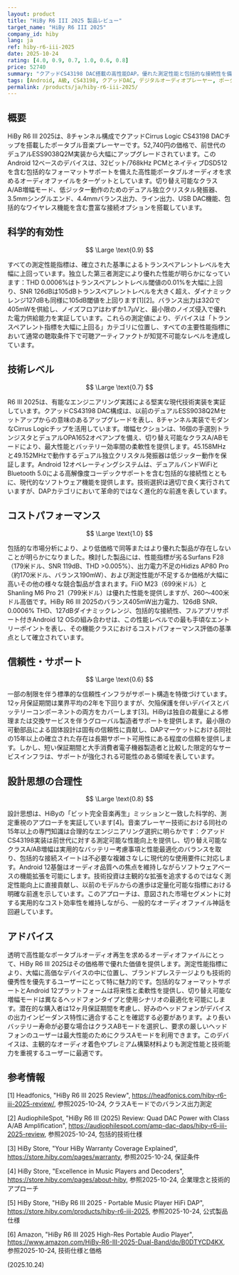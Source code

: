 ```yaml
---
layout: product
title: "HiBy R6 III 2025 製品レビュー"
target_name: "HiBy R6 III 2025"
company_id: hiby
lang: ja
ref: hiby-r6-iii-2025
date: 2025-10-24
rating: [4.0, 0.9, 0.7, 1.0, 0.6, 0.8]
price: 52740
summary: "クアッドCS43198 DAC搭載の高性能DAP。優れた測定性能と包括的な接続性を備え、同等の測定性能クラスで最も手頃な価格を実現。"
tags: [Android, A級, CS43198, クアッドDAC, デジタルオーディオプレーヤー, ポータブル]
permalink: /products/ja/hiby-r6-iii-2025/
---
```

## 概要

HiBy R6 III 2025は、8チャンネル構成でクアッドCirrus Logic CS43198 DACチップを搭載したポータブル音楽プレーヤーです。52,740円の価格で、前世代のデュアルESS9038Q2M実装から大幅にアップグレードされています。このAndroid 12ベースのデバイスは、32ビット/768kHz PCMとネイティブDSD512を含む包括的なフォーマットサポートを備えた高性能ポータブルオーディオを求めるオーディオファイルをターゲットとしています。切り替え可能なクラスA/AB増幅モード、低ジッター動作のためのデュアル独立クリスタル発振器、3.5mmシングルエンド、4.4mmバランス出力、ライン出力、USB DAC機能、包括的なワイヤレス機能を含む豊富な接続オプションを搭載しています。

## 科学的有効性

$$ \Large \text{0.9} $$

すべての測定性能指標は、確立された基準によるトランスペアレントレベルを大幅に上回っています。独立した第三者測定により優れた性能が明らかになっています：THD 0.0006%はトランスペアレントレベル閾値の0.01%を大幅に上回り、SNR 126dBは105dBトランスペアレントレベルを大きく超え、ダイナミックレンジ127dBも同様に105dB閾値を上回ります[1][2]。バランス出力は32Ωで405mWを供給し、ノイズフロアはわずか1.7μVと、最小限のノイズ侵入で優れた電力供給能力を実証しています。これらの測定値により、デバイスは「トランスペアレント指標を大幅に上回る」カテゴリに位置し、すべての主要性能指標において通常の聴取条件下で可聴アーティファクトが知覚不可能なレベルを達成しています。

## 技術レベル

$$ \Large \text{0.7} $$

R6 III 2025は、有能なエンジニアリング実践による堅実な現代技術実装を実証しています。クアッドCS43198 DAC構成は、以前のデュアルESS9038Q2Mセットアップからの意味のあるアップグレードを表し、8チャンネル実装でモダンなCirrus Logicチップを活用しています。増幅セクションは、16個の手選別トランジスタとデュアルOPA1652オペアンプを備え、切り替え可能なクラスA/ABモードにより、最大性能とバッテリー効率間の柔軟性を提供します。45.158MHzと49.152MHzで動作するデュアル独立クリスタル発振器は低ジッター動作を保証します。Android 12オペレーティングシステムは、デュアルバンドWiFiとBluetooth 5.0による高解像度コーデックサポートを含む包括的な接続性とともに、現代的なソフトウェア機能を提供します。技術選択は適切で良く実行されていますが、DAPカテゴリにおいて革命的ではなく進化的な前進を表しています。

## コストパフォーマンス

$$ \Large \text{1.0} $$

包括的な市場分析により、より低価格で同等またはより優れた製品が存在しないことが明らかになりました。検討した製品には、性能指標が劣るSurfans F28（179米ドル、SNR 119dB、THD >0.005%）、出力電力不足のHidizs AP80 Pro（約170米ドル、バランス190mW）、および測定性能が不足するか価格が大幅に高いその他の様々な競合製品が含まれます。FiiO M23（699米ドル）とShanling M6 Pro 21（799米ドル）は優れた性能を提供しますが、260～400米ドル高価です。HiBy R6 III 2025のバランス405mW出力電力、126dB SNR、0.0006% THD、127dBダイナミックレンジ、包括的な接続性、フルアプリサポート付きAndroid 12 OSの組み合わせは、この性能レベルでの最も手頃なエントリーポイントを表し、その機能クラスにおけるコストパフォーマンス評価の基準点として確立されています。

## 信頼性・サポート

$$ \Large \text{0.6} $$

一部の制限を伴う標準的な信頼性インフラがサポート構造を特徴づけています。12ヶ月保証期間は業界平均の2年を下回りますが、欠陥保護を伴いデバイスとバッテリーコンポーネントの両方をカバーします[3]。HiByは独自の裁量による修理または交換サービスを伴うグローバル製造者サポートを提供します。最小限の可動部品による固体設計は固有の信頼性に貢献し、DAPマーケットにおける同社の15年以上の確立された存在は長期サポート可用性にある程度の信頼を提供します。しかし、短い保証期間と大手消費者電子機器製造者と比較した限定的なサービスインフラは、サポートが強化される可能性のある領域を表しています。

## 設計思想の合理性

$$ \Large \text{0.8} $$

設計思想は、HiByの「ビット完全音楽再生」ミッションと一致した科学的、測定重視のアプローチを実証しています[4]。音楽プレーヤー技術における同社の15年以上の専門知識は合理的なエンジニアリング選択に明らかです：クアッドCS43198実装は前世代に対する測定可能な性能向上を提供し、切り替え可能なクラスA/AB増幅は実用的なバッテリー考慮事項と性能最適化のバランスを取り、包括的な接続スイートは不必要な複雑さなしに現代的な使用要件に対応します。Android 12基盤はオーディオ品質への焦点を維持しながらソフトウェアベースの機能拡張を可能にします。技術投資は主観的な拡張を追求するのではなく測定性能向上に直接貢献し、以前のモデルからの進歩は定量化可能な指標における明確な前進を示しています。このアプローチは、意図された市場セグメントに対する実用的なコスト効率性を維持しながら、一般的なオーディオファイル神話を回避しています。

## アドバイス

透明で高性能なポータブルオーディオ再生を求めるオーディオファイルにとって、HiBy R6 III 2025はその価格帯で優れた価値を提供します。測定性能指標により、大幅に高価なデバイスの中に位置し、ブランドプレステージよりも技術的優秀性を優先するユーザーにとって特に魅力的です。包括的なフォーマットサポートとAndroid 12プラットフォームは将来性と柔軟性を提供し、切り替え可能な増幅モードは異なるヘッドフォンタイプと使用シナリオの最適化を可能にします。潜在的な購入者は12ヶ月保証期間を考慮し、好みのヘッドフォンがデバイスの出力インピーダンス特性に適合することを確認する必要があります。より長いバッテリー寿命が必要な場合はクラスABモードを選択し、要求の厳しいヘッドフォンのユーザーは最大性能のためにクラスAモードを利用できます。このデバイスは、主観的なオーディオ着色やプレミアム構築材料よりも測定性能と技術能力を重視するユーザーに最適です。

## 参考情報

[1] Headfonics, "HiBy R6 III 2025 Review", https://headfonics.com/hiby-r6-iii-2025-review/, 参照2025-10-24, クラスAモードでのバランス出力測定

[2] AudiophileSpot, "HiBy R6 III (2025) Review: Quad DAC Power with Class A/AB Amplification", https://audiophilespot.com/amp-dac-daps/hiby-r6-iii-2025-review, 参照2025-10-24, 包括的技術仕様

[3] HiBy Store, "Your HiBy Warranty Coverage Explained", https://store.hiby.com/pages/warranty, 参照2025-10-24, 保証条件

[4] HiBy Store, "Excellence in Music Players and Decoders", https://store.hiby.com/pages/about-hiby, 参照2025-10-24, 企業理念と技術的アプローチ

[5] HiBy Store, "HiBy R6 III 2025 - Portable Music Player HiFi DAP", https://store.hiby.com/products/hiby-r6-iii-2025, 参照2025-10-24, 公式製品仕様

[6] Amazon, "HiBy R6 III 2025 High-Res Portable Audio Player", https://www.amazon.com/HiBy-R6-III-2025-Dual-Band/dp/B0DTYCD4KX, 参照2025-10-24, 技術仕様と価格

(2025.10.24)